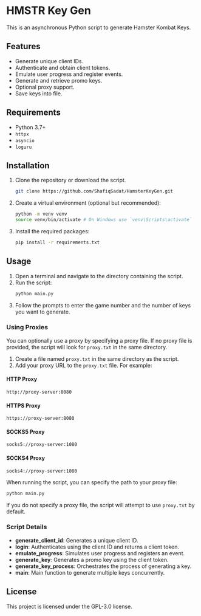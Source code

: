 # HMSTR Key Gen

This is an asynchronous Python script to generate Hamster Kombat Keys.

## Features
- Generate unique client IDs.
- Authenticate and obtain client tokens.
- Emulate user progress and register events.
- Generate and retrieve promo keys.
- Optional proxy support.
- Save keys into file.

## Requirements
- Python 3.7+
- `httpx`
- `asyncio`
- `loguru`

## Installation

1. Clone the repository or download the script.
    ```sh
    git clone https://github.com/ShafiqSadat/HamsterKeyGen.git
    ```
2. Create a virtual environment (optional but recommended):
    ```sh
    python -m venv venv
    source venv/bin/activate # On Windows use `venv\Scripts\activate`
    ```
3. Install the required packages:
    ```sh
    pip install -r requirements.txt
    ```

## Usage

1. Open a terminal and navigate to the directory containing the script.
2. Run the script:
    ```sh
    python main.py
    ```
3. Follow the prompts to enter the game number and the number of keys you want to generate.

### Using Proxies

You can optionally use a proxy by specifying a proxy file. If no proxy file is provided, the script will look for `proxy.txt` in the same directory.

1. Create a file named `proxy.txt` in the same directory as the script.
2. Add your proxy URL to the `proxy.txt` file. For example:

#### HTTP Proxy
```
http://proxy-server:8080
```

#### HTTPS Proxy
```
https://proxy-server:8080
```

#### SOCKS5 Proxy
```
socks5://proxy-server:1080
```

#### SOCKS4 Proxy
```
socks4://proxy-server:1080
```

When running the script, you can specify the path to your proxy file:

```sh
python main.py
```

If you do not specify a proxy file, the script will attempt to use `proxy.txt` by default.

### Script Details

- **generate_client_id**: Generates a unique client ID.
- **login**: Authenticates using the client ID and returns a client token.
- **emulate_progress**: Simulates user progress and registers an event.
- **generate_key**: Generates a promo key using the client token.
- **generate_key_process**: Orchestrates the process of generating a key.
- **main**: Main function to generate multiple keys concurrently.

## License
This project is licensed under the GPL-3.0 license.
